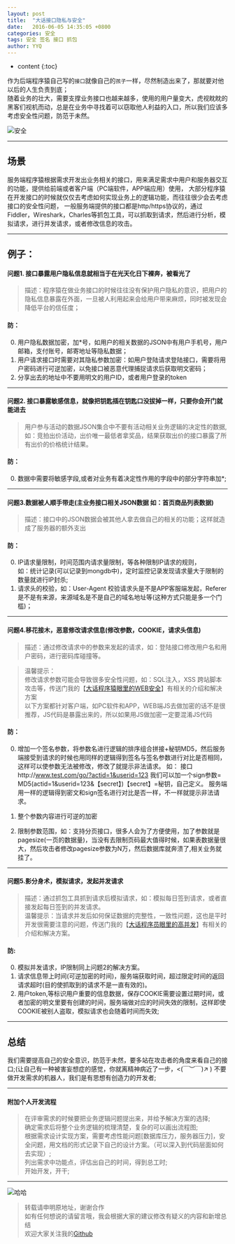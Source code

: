 ```yaml
---
layout: post
title:  "大话接口隐私与安全"
date:   2016-06-05 14:35:05 +0800
categories: 安全
tags: 安全 签名 接口 抓包
author: YYQ
---
```


* content
{:toc}

作为后端程序猿自己写的`接口`就像自己的`孩子`一样，尽然制造出来了，那就要对他以后的人生负责到底；  
随着业务的壮大，需要支撑业务接口也越来越多，使用的用户量变大，虎视眈眈的黑客们视机而动，总是在业务中寻找着可以窃取他人利益的入口，所以我们应该多考虑安全性问题，防范于未然。










![安全](http://demo.thankbabe.com/blog/images/anquan1.jpg)    


---

## 场景   

服务端程序猿根据需求开发出业务相关的接口，用来满足需求中用户和服务器交互的功能，提供给前端或者客户端（PC端软件，APP端应用）使用，
大部分程序猿在开发接口的时候就仅仅去考虑如何实现业务上的逻辑功能，而往往很少会去考虑接口的安全性问题，
一般服务端提供的接口都是http/https协议的，通过Fiddler，Wireshark，Charles等抓包工具，可以抓取到请求，然后进行分析，模拟请求，进行并发请求，或者修改信息的攻击。

---

## 例子：

#### 问题1. 接口暴露用户隐私信息就相当于在光天化日下裸奔，被看光了
> 描述：程序猿在做业务接口的时候往往没有保护用户隐私的意识，把用户的隐私信息暴露在外面，一旦被人利用起来会给用户带来麻烦，同时被发现会降低平台的信任度；

#### 防：

0. 用户隐私数据加密，加*号，如用户的相关数据的JSON中有用户手机号，用户邮箱，支付账号，邮寄地址等隐私数据；
0. 用户请求接口时需要对其隐私参数加密：如用户登陆请求登陆接口，需要将用户密码进行可逆加密，以免接口被恶意代理捕捉请求后获取明文密码；
0. 分享出去的地址中不要用明文的用户ID，或者用户登录的token

---

#### 问题2. 接口暴露敏感信息，就像把钥匙插在钥匙口没拔掉一样，只要你会开门就能进去
> 用户参与活动的数据JSON集合中不要有活动相关业务逻辑的决定性的数据,如：竞拍出价活动，出价唯一最低者拿奖品，结果获取出价的接口暴露了所有出价的价格统计结果。

#### 防：

0. 数据中需要将敏感字段,或者对业务有着决定性作用的字段中的部分字符串加*;

---

#### 问题3.数据被人顺手带走(主业务接口相关JSON数据 如：首页商品列表数据)
> 描述：接口中的JSON数据会被其他人拿去做自己的相关的功能；这样就造成了服务器的额外支出

#### 防：

0. IP请求量限制，时间范围内请求量限制，等各种限制IP请求的规则，   
如：统计记录(可以记录到mongdb中)，定时监控记录发现请求量大于限制的数量就进行IP封杀;  
0. 请求头的校验，如：User-Agent 校验请求头是不是APP客服端发起，Referer 是不是有来源，来源域名是不是自己的域名地址等(这种方式只能是多一个门槛)；

---

#### 问题4.移花接木，恶意修改请求信息(修改参数，COOKIE，请求头信息)
>描述：通过修改请求中的参数来发起的请求，如：登陆接口修改用户名和用户密码，进行密码库碰撞等。       

>温馨提示：  
>修改请求参数可能会导致很多安全性问题，如：SQL注入，XSS 跨站脚本攻击等，传送门我的【[大话程序猿眼里的WEB安全](http://blog.thankbabe.com/2016/04/03/Safe/)】有相关的介绍和解决方案    
>以下方案都针对客户端，如PC软件和APP，WEB端JS去做加密的话不是很推荐，JS代码是暴露出来的，所以如果用JS做加密一定要混淆JS代码

#### 防：

0. 增加一个签名参数，将参数名进行逻辑的排序组合拼接+秘钥MD5，然后服务端接受到请求的时候也用同样的逻辑得到签名与签名参数进行对比是否相同，这样可以使参数无法被修改，修改了就提示非法请求。
如：
接口http://www.test.com/go/?actid=1&userid=123 我们可以加一个sign参数= MD5(actid=1&userid=123&【secret】)【secret】=秘钥，自己定义。
服务端用一样的逻辑得到密文和sign签名进行对比是否一样，不一样就提示非法请求。

0. 整个参数内容进行可逆的加密
0. 限制参数范围，如：支持分页接口，很多人会为了方便使用，加了参数就是pagesize(一页的数据量)，当没有去限制页码最大值得时候，如果表数据量很大，然后攻击者修改pagesize参数为N万，然后数据库就奔溃了,相关业务就挂了。

---

#### 问题5.影分身术，模拟请求，发起并发请求
>描述：通过抓包工具抓到请求后模拟请求，如：模拟每日签到请求，或者直接发起每日签到的并发请求。     
>温馨提示：当请求并发后如何保证数据的完整性，一致性问题，这也是平时开发很需要注意的问题，传送门我的【[大话程序员眼里的高并发](http://blog.thankbabe.com/2016/04/01/high-concurrency/)】有相关的介绍和解决方案。

#### 防:
0. 模拟并发请求，IP限制同上问题2的解决方案。
0. 请求信息带上时间(可逆加密的时间)，服务端获取时间，超过限定时间的返回请求超时(目的使抓取到的请求不是一直有效的)。
0. 用户token,等标识用户重要的信息数据，保存COOKIE需要设置过期时间，或者加密的明文里要有创建的时间，服务端做对应的时间失效的限制，这样即使COOKIE被别人盗取，模拟请求也会随着时间而失效;


---

## 总结
我们需要提高自己的安全意识，防范于未然，要多站在攻击者的角度来看自己的接口;(让自己有一种被害妄想症的感觉，你就离精神病近了一步，<(￣︶￣)↗ )
不要做开发需求的机器人，我们是有思想有创造力的开发者;

---

#### 附加个人开发流程

> 在评审需求的时候要把业务逻辑问题提出来，并给予解决方案的选择;      
> 确定需求后将整个业务逻辑的梳理清楚，复杂的可以画出流程图;     
> 根据需求设计实现方案，需要考虑性能问题[数据库压力，服务器压力]，安全问题，用文档的形式记录下自己的设计方案。（可以深入到代码层面如何去实现）;    
> 列出需求中功能点，评估出自己的时间，得到总工时;     
> 开始开发，开干;    

---
![哈哈](http://demo.thankbabe.com/blog/images/ms.jpg)

> 转载请申明原地址，谢谢合作   
> 如有任何想说的请留言哦，我会根据大家的建议修改有疑义的内容和新增总结    
> 欢迎大家关注我的[Github](https://github.com/SFLAQiu)   